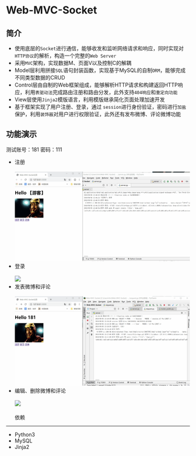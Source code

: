 Web-MVC-Socket
===============
简介
----
* 使用底层的`Socket`进行通信，能够收发和监听网络请求和响应，同时实现对`HTTP协议`的解析，构造一个完整的`Web Server`<br>
* 采用`MVC`架构，实现数据M、页面V以及控制C的解耦<br>
* Model层利用拼接`SQL`语句封装函数，实现基于MySQL的自制`ORM`，能够完成不同类型数据的CRUD<br>
* Control层由自制的Web框架组成，能够解析HTTP请求和构建返回HTTP响应，利用`表驱动法`完成路由注册和路由分发，此外支持`404响应`和`重定向功能`<br>
* View层使用`Jinja2`模版语言，利用模版继承简化页面处理加速开发<br>
* 基于框架实现了用户注册、登录，通过 `session`进行身份验证，密码进行`加盐`保护，利用`装饰器`对用户进行权限验证，此外还有发布微博、评论微博功能<br>

功能演示
--------
测试账号：181  密码：111<br>
* 注册<br><br>
![](https://github.com/chenweiming812/Web-MVC-Socket/raw/master/static/register.gif)
* 登录<br><br>
![](https://github.com/chenweiming812/Web-MVC-Socket/raw/master/static/login.gif)
* 发表微博和评论<br><br>
![](https://github.com/chenweiming812/Web-MVC-Socket/raw/master/static/weibo.gif)
* 编辑、删除微博和评论 <br><br>
![](https://github.com/chenweiming812/Web-MVC-Socket/raw/master/static/edit.gif)
<br><br>
依赖
----
* Python3 <br>
* MySQL <br>
* Jinja2 <br><br>
